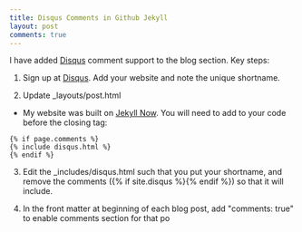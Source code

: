 ```yaml
---
title: Disqus Comments in Github Jekyll
layout: post
comments: true
---
```


I have added [Disqus](https://disqus.com/) comment support to the blog section.  Key steps:

1. Sign up at [Disqus](https://disqus.com/).  Add your website and note the unique shortname.

2. Update _layouts/post.html
- My website was built on [Jekyll Now](https://github.com/barryclark/jekyll-now). You will need to add to your code before the closing tag:

```
{% if page.comments %}
{% include disqus.html %}
{% endif %}
```

3. Edit the _includes/disqus.html such that you put your shortname, and remove the comments ({% if site.disqus %}{% endif %}) so that it will include.

4. In the front matter at beginning of each blog post, add "comments: true" to enable comments section for that po
